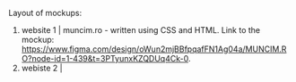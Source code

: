 Layout of mockups:
1. website 1 | muncim.ro - written using CSS and HTML. Link to the mockup: https://www.figma.com/design/oWun2mjBBfpqafFN1Ag04a/MUNCIM.RO?node-id=1-439&t=3PTyunxKZQDUq4Ck-0.
2. webiste 2 |
